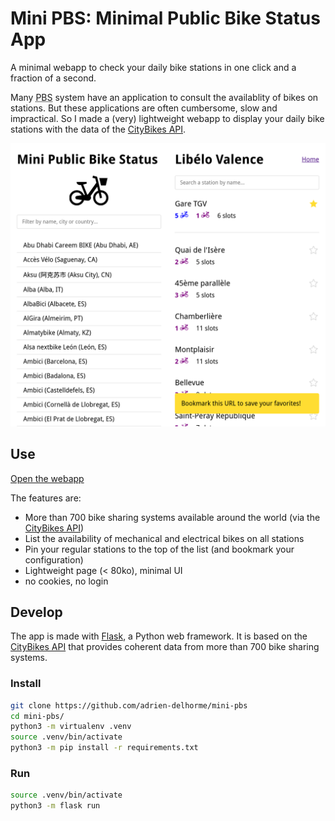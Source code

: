 # Mini PBS: Minimal Public Bike Status App

A minimal webapp to check your daily bike stations in one click and a fraction of a second.

Many <abbr title="Public Bike Share">PBS</abbr> system have an application to consult the availablity
of bikes on stations. But these applications are often cumbersome, slow and impractical. So I made a (very) lightweight webapp to display your daily bike stations with the data of the <a href="https://api.citybik.es/v2/" target="_blank">CityBikes API</a>.

![Screenshot of the app](./screenshot.png)

## Use

[Open the webapp](https://mini-pbs.delhor.me/)

The features are:

- More than 700 bike sharing systems available around the world (via the <a href="https://api.citybik.es/v2/" target="_blank">CityBikes API</a>)
- List the availability of mechanical and electrical bikes on all stations
- Pin your regular stations to the top of the list (and bookmark your configuration)
- Lightweight page (< 80ko), minimal UI
- no cookies, no login


## Develop

The app is made with [Flask](https://flask.palletsprojects.com/en/stable/), a Python web framework. It 
is based on the <a href="https://api.citybik.es/v2/" target="_blank">CityBikes API</a> that provides coherent data from more than 700 bike sharing systems.

### Install

```sh
git clone https://github.com/adrien-delhorme/mini-pbs
cd mini-pbs/
python3 -m virtualenv .venv
source .venv/bin/activate
python3 -m pip install -r requirements.txt
```

### Run

```sh
source .venv/bin/activate
python3 -m flask run
```
